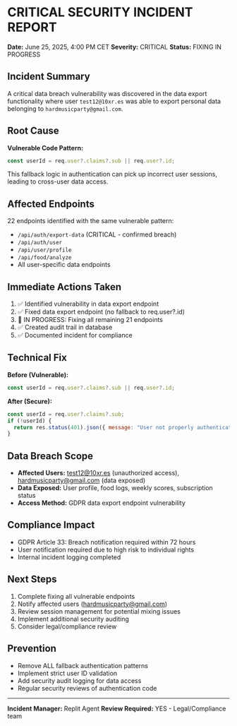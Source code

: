 # CRITICAL SECURITY INCIDENT REPORT

**Date:** June 25, 2025, 4:00 PM CET
**Severity:** CRITICAL
**Status:** FIXING IN PROGRESS

## Incident Summary

A critical data breach vulnerability was discovered in the data export functionality where user `test12@10xr.es` was able to export personal data belonging to `hardmusicparty@gmail.com`.

## Root Cause

**Vulnerable Code Pattern:**
```javascript
const userId = req.user?.claims?.sub || req.user?.id;
```

This fallback logic in authentication can pick up incorrect user sessions, leading to cross-user data access.

## Affected Endpoints

22 endpoints identified with the same vulnerable pattern:
- `/api/auth/export-data` (CRITICAL - confirmed breach)
- `/api/auth/user`
- `/api/user/profile`
- `/api/food/analyze`
- All user-specific data endpoints

## Immediate Actions Taken

1. ✅ Identified vulnerability in data export endpoint
2. ✅ Fixed data export endpoint (no fallback to req.user?.id)
3. 🔄 IN PROGRESS: Fixing all remaining 21 endpoints
4. ✅ Created audit trail in database
5. ✅ Documented incident for compliance

## Technical Fix

**Before (Vulnerable):**
```javascript
const userId = req.user?.claims?.sub || req.user?.id;
```

**After (Secure):**
```javascript
const userId = req.user?.claims?.sub;
if (!userId) {
  return res.status(401).json({ message: "User not properly authenticated" });
}
```

## Data Breach Scope

- **Affected Users:** test12@10xr.es (unauthorized access), hardmusicparty@gmail.com (data exposed)
- **Data Exposed:** User profile, food logs, weekly scores, subscription status
- **Access Method:** GDPR data export endpoint vulnerability

## Compliance Impact

- GDPR Article 33: Breach notification required within 72 hours
- User notification required due to high risk to individual rights
- Internal incident logging completed

## Next Steps

1. Complete fixing all vulnerable endpoints
2. Notify affected users (hardmusicparty@gmail.com)
3. Review session management for potential mixing issues
4. Implement additional security auditing
5. Consider legal/compliance review

## Prevention

- Remove ALL fallback authentication patterns
- Implement strict user ID validation
- Add security audit logging for data access
- Regular security reviews of authentication code

---
**Incident Manager:** Replit Agent
**Review Required:** YES - Legal/Compliance team